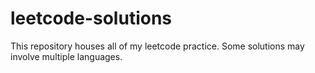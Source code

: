 # leetcode-solutions
This repository houses all of my leetcode practice. Some solutions may involve multiple languages.

